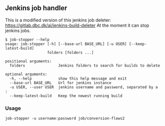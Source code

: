 Jenkins job handler
-------------------

This is a modified version of this jenkins job deleter: https://gitlab.dbc.dk/ai/jenkins-build-deleter
At the moment it can stop jenkins jobs.

```
$ job-stopper --help
usage: job-stopper [-h] [--base-url BASE_URL] [-u USER] [--keep-latest-build]
                   folders [folders ...]

positional arguments:
  folders               Jenkins folders to search for builds to delete

optional arguments:
  -h, --help            show this help message and exit
  --base-url BASE_URL   Url for jenkins instance
  -u USER, --user USER  jenkins username and password, separated by a :
  --keep-latest-build   Keep the newest running build
```

### Usage
`job-stopper -u username:password job/conversion-flows2`
